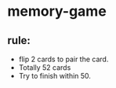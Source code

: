 # memory-game
## rule:
* flip 2 cards to pair the card.
* Totally 52 cards
* Try to finish within 50.

